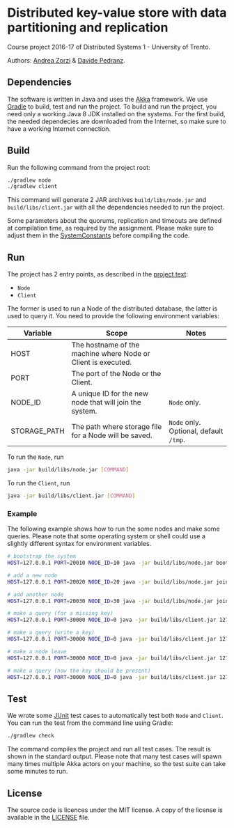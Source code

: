 # Distributed key-value store with data partitioning and replication 
Course project 2016-17 of Distributed Systems 1 - University of Trento.

Authors: [Andrea Zorzi](https://github.com/Andr35) & [Davide Pedranz](https://github.com/davidepedranz).

## Dependencies
The software is written in Java and uses the [Akka](http://akka.io/) framework.
We use [Gradle](https://gradle.org/) to build, test and run the project.
To build and run the project, you need only a working Java 8 JDK installed on the systems.
For the first build, the needed dependecies are downloaded from the Internet, so make 
sure to have a working Internet connection.

## Build
Run the following command from the project root:
```bash
./gradlew node
./gradlew client
```
This command will generate 2 JAR archives `build/libs/node.jar` and `build/libs/client.jar`
with all the dependencies needed to run the project.

Some parameters about the quorums, replication and timeouts are defined at compilation time,
as required by the assignment. Please make sure to adjust them in the
[SystemConstants](src/main/java/it/unitn/ds1/SystemConstants.java) before compiling the code.

## Run
The project has 2 entry points, as described in the [project text](task/project_text.pdf):
* `Node`
* `Client`

The former is used to run a Node of the distributed database, the latter is used to query it.
You need to provide the following environment variables:
 
Variable     | Scope                                                         | Notes
-------------|---------------------------------------------------------------|------------------
HOST         | The hostname of the machine where Node or Client is executed. |
PORT         | The port of the Node or the Client.                           |
NODE_ID      | A unique ID for the new node that will join the system.       | `Node` only.
STORAGE_PATH | The path where storage file for a Node will be saved.         | `Node` only. Optional, default `/tmp`.

To run the `Node`, run
```bash
java -jar build/libs/node.jar [COMMAND]
```

To run the `Client`, run
```bash
java -jar build/libs/client.jar [COMMAND]
```

### Example
The following example shows how to run the some nodes and make some queries.
Please note that some operating system or shell could use a slightly different syntax for environment variables.

```bash
# bootstrap the system
HOST=127.0.0.1 PORT=20010 NODE_ID=10 java -jar build/libs/node.jar bootstrap

# add a new node
HOST=127.0.0.1 PORT=20020 NODE_ID=20 java -jar build/libs/node.jar join 127.0.0.1 20010

# add another node
HOST=127.0.0.1 PORT=20030 NODE_ID=30 java -jar build/libs/node.jar join 127.0.0.1 20010

# make a query (for a missing key)
HOST=127.0.0.1 PORT=30000 NODE_ID=0 java -jar build/libs/client.jar 127.0.0.1 20010 read 34

# make a query (write a key)
HOST=127.0.0.1 PORT=30000 NODE_ID=0 java -jar build/libs/client.jar 127.0.0.1 20020 write 34 hello

# make a node leave
HOST=127.0.0.1 PORT=30000 NODE_ID=0 java -jar build/libs/client.jar 127.0.0.1 20020 leave

# make a query (now the key should be present)
HOST=127.0.0.1 PORT=30000 NODE_ID=0 java -jar build/libs/client.jar 127.0.0.1 20030 read 34
```

## Test
We wrote some [JUnit](http://junit.org) test cases to automatically test both `Node` and `Client`.
You can run the test from the command line using Gradle:
```bash
./gradlew check
```
The command compiles the project and run all test cases. The result is shown in the standard output.
Please note that many test cases will spawn many times multiple Akka actors on your machine,
so the test suite can take some minutes to run.

## License
The source code is licences under the MIT license.
A copy of the license is available in the [LICENSE](LICENSE) file.
